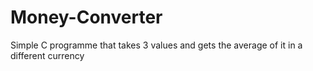 # Money-Converter
Simple C programme that takes 3 values and gets the average of it in a different currency
